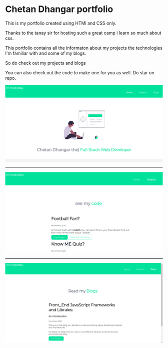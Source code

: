 <h1> Chetan Dhangar portfolio</h1>

<p> This is my portfolio created using HTMl and CSS only.</p>
<p>Thanks to the tanay sir for hosting such a great camp i learn so much about css.</p>


<p>This portfolio contains all the informaton about my projects the technologies I'm familiar with and some of my blogs.</p>

<p>So do check out my projects and blogs</p>

<p>You can also check out the code to make one for you as well. Do star on repo.</p>

<img src="/images/home.png"/>

<hr>

<img src="/images/projects.png"/>

<hr>

<img src="/images/blogs.png"/>